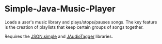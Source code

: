 # Simple-Java-Music-Player
Loads a user's music library and plays/stops/pauses songs. The key feature is the creation of playlists that keep certain groups of songs together. 


Requires the [JSON.simple](https://mvnrepository.com/artifact/com.googlecode.json-simple/json-simple/1.1.1) and [JAudioTagger](http://www.jthink.net/jaudiotagger/) libraries.
